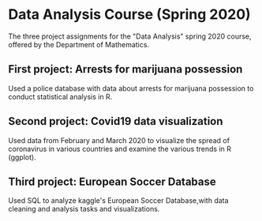# Data Analysis Course (Spring 2020)

The three project assignments for the "Data Analysis" spring 2020 course, offered by the Department of Mathematics.

## First project: Arrests for marijuana possession

Used a police database with data about arrests for marijuana possession to conduct statistical analysis in R.

## Second project: Covid19 data visualization

Used data from February and March 2020 to visualize the spread of coronavirus in various countries and examine the various trends in R (ggplot).

## Third project: European Soccer Database

Used SQL to analyze kaggle's European Soccer Database,with data cleaning and analysis tasks and visualizations.
